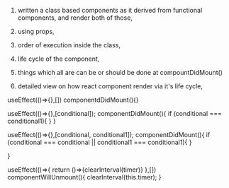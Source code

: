 1. written a class based components as it derived from functional components, and render both of those,

2. using props,

3. order of execution inside the class,

4. life cycle of the component,

5. things which all are can be or should be done at compountDidMount()

6. detailed view on how react component render via it's life cycle,

<!-- for evey render -->
useEffect(()=>{},[]) 
componentdDidMount(){}

<!-- for conditional -->
useEffect(()=>{},[conditional]);
componentDidMount(){
    if (conditional === conditional1){
        <!-- logic -->
    }
}

<!-- for more than conditional -->
useEffect(()=>{},[conditional, conditional1]);
componentDidMount(){
    if (conditional === conditional || conditional1 === conditional1){
        <!-- logic -->
    }
    
}

<!-- after leaving the page -->
useEffect(()=>{
    return ()=>{clearInterval(timer)}
},[])
componentWillUnmount(){
    clearInterval(this.timer);
}
